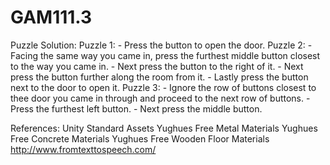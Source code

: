 # GAM111.3
Puzzle Solution:
	Puzzle 1:
		- Press the button to open the door.
	Puzzle 2:
		- Facing the same way you came in, press the 			furthest middle button closest to the way you came 		in.
		- Next press the button to the right of it.
		- Next press the button further along the room from 		it.
		- Lastly press the button next to the door to open 		it.
	Puzzle 3:
		- Ignore the row of buttons closest to thee door you 		came in through and proceed to the next row of 			buttons.
		- Press the furthest left button.
		- Next press the middle button.


References:
Unity Standard Assets
Yughues Free Metal Materials
Yughues Free Concrete Materials
Yughues Free Wooden Floor Materials
http://www.fromtexttospeech.com/